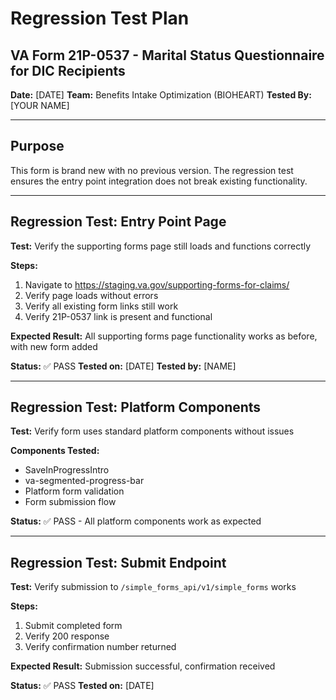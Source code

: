 # Regression Test Plan
## VA Form 21P-0537 - Marital Status Questionnaire for DIC Recipients

**Date:** [DATE]
**Team:** Benefits Intake Optimization (BIOHEART)
**Tested By:** [YOUR NAME]

---

## Purpose

This form is brand new with no previous version. The regression test ensures the entry point integration does not break existing functionality.

---

## Regression Test: Entry Point Page

**Test:** Verify the supporting forms page still loads and functions correctly

**Steps:**
1. Navigate to https://staging.va.gov/supporting-forms-for-claims/
2. Verify page loads without errors
3. Verify all existing form links still work
4. Verify 21P-0537 link is present and functional

**Expected Result:** All supporting forms page functionality works as before, with new form added

**Status:** ✅ PASS
**Tested on:** [DATE]
**Tested by:** [NAME]

---

## Regression Test: Platform Components

**Test:** Verify form uses standard platform components without issues

**Components Tested:**
- SaveInProgressIntro
- va-segmented-progress-bar
- Platform form validation
- Form submission flow

**Status:** ✅ PASS - All platform components work as expected

---

## Regression Test: Submit Endpoint

**Test:** Verify submission to `/simple_forms_api/v1/simple_forms` works

**Steps:**
1. Submit completed form
2. Verify 200 response
3. Verify confirmation number returned

**Expected Result:** Submission successful, confirmation received

**Status:** ✅ PASS
**Tested on:** [DATE]
